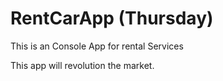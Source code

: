 # RentCarApp (Thursday)

This is an Console App for rental Services


This app will revolution the market.
 
